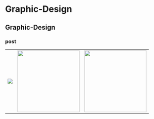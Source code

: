 # Graphic-Design
## Graphic-Design
### post
<table>
  <tr>
    <td><img src="![Mothers-day](https://github.com/user-attachments/assets/04960418-f9c0-42a7-ac00-e2a6f7e9f478)
"/></td>
    <td><img src="image2_url" width="200"/></td>
    <td><img src="image3_url" width="200"/></td>
  </tr>
</table>

